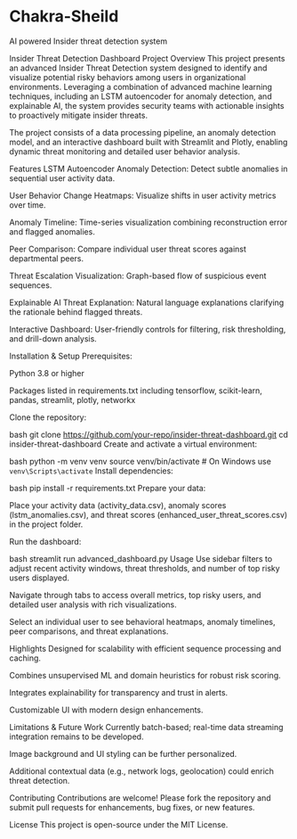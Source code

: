 # Chakra-Sheild
AI powered Insider threat detection system

Insider Threat Detection Dashboard
Project Overview
This project presents an advanced Insider Threat Detection system designed to identify and visualize potential risky behaviors among users in organizational environments. Leveraging a combination of advanced machine learning techniques, including an LSTM autoencoder for anomaly detection, and explainable AI, the system provides security teams with actionable insights to proactively mitigate insider threats.

The project consists of a data processing pipeline, an anomaly detection model, and an interactive dashboard built with Streamlit and Plotly, enabling dynamic threat monitoring and detailed user behavior analysis.

Features
LSTM Autoencoder Anomaly Detection: Detect subtle anomalies in sequential user activity data.

User Behavior Change Heatmaps: Visualize shifts in user activity metrics over time.

Anomaly Timeline: Time-series visualization combining reconstruction error and flagged anomalies.

Peer Comparison: Compare individual user threat scores against departmental peers.

Threat Escalation Visualization: Graph-based flow of suspicious event sequences.

Explainable AI Threat Explanation: Natural language explanations clarifying the rationale behind flagged threats.

Interactive Dashboard: User-friendly controls for filtering, risk thresholding, and drill-down analysis.

Installation & Setup
Prerequisites:

Python 3.8 or higher

Packages listed in requirements.txt including tensorflow, scikit-learn, pandas, streamlit, plotly, networkx

Clone the repository:

bash
git clone https://github.com/your-repo/insider-threat-dashboard.git
cd insider-threat-dashboard
Create and activate a virtual environment:

bash
python -m venv venv
source venv/bin/activate  # On Windows use `venv\Scripts\activate`
Install dependencies:

bash
pip install -r requirements.txt
Prepare your data:

Place your activity data (activity_data.csv), anomaly scores (lstm_anomalies.csv), and threat scores (enhanced_user_threat_scores.csv) in the project folder.

Run the dashboard:

bash
streamlit run advanced_dashboard.py
Usage
Use sidebar filters to adjust recent activity windows, threat thresholds, and number of top risky users displayed.

Navigate through tabs to access overall metrics, top risky users, and detailed user analysis with rich visualizations.

Select an individual user to see behavioral heatmaps, anomaly timelines, peer comparisons, and threat explanations.

Highlights
Designed for scalability with efficient sequence processing and caching.

Combines unsupervised ML and domain heuristics for robust risk scoring.

Integrates explainability for transparency and trust in alerts.

Customizable UI with modern design enhancements.

Limitations & Future Work
Currently batch-based; real-time data streaming integration remains to be developed.

Image background and UI styling can be further personalized.

Additional contextual data (e.g., network logs, geolocation) could enrich threat detection.

Contributing
Contributions are welcome! Please fork the repository and submit pull requests for enhancements, bug fixes, or new features.

License
This project is open-source under the MIT License.
